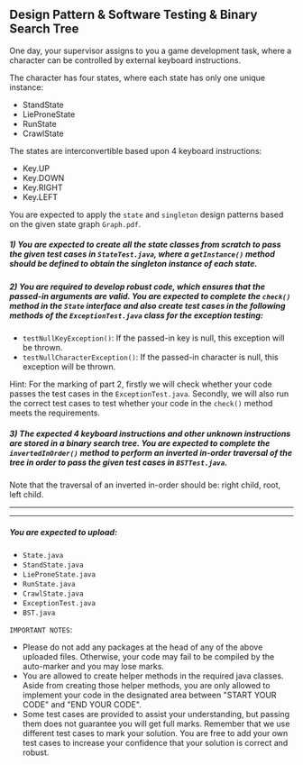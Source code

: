 ## Design Pattern & Software Testing & Binary Search Tree

One day, your supervisor assigns to you a game development task, where a character can be controlled by external keyboard instructions.

The character has four states, where each state has only one unique instance:
* StandState
* LieProneState
* RunState
* CrawlState

The states are interconvertible based upon 4 keyboard instructions:
* Key.UP
* Key.DOWN
* Key.RIGHT
* Key.LEFT

You are expected to apply the `state` and `singleton` design patterns based on the given state graph `Graph.pdf`.

##### 1) You are expected to create all the state classes from scratch to pass the given test cases in `StateTest.java`, where a `getInstance()` method should be defined to obtain the singleton instance of each state.

##### 2) You are required to develop robust code, which ensures that the passed-in arguments are valid. You are expected to complete the `check()` method in the `State` interface and also create test cases in the following methods of the `ExceptionTest.java` class for the exception testing:
* `testNullKeyException()`: If the passed-in key is null, this exception will be thrown.
* `testNullCharacterException()`: If the passed-in character is null, this exception will be thrown.

Hint: For the marking of part 2, firstly we will check whether your code passes the test cases in the `ExceptionTest.java`. Secondly, we will also run the correct test cases to test whether your code in the `check()` method meets the requirements.

##### 3) The expected 4 keyboard instructions and other unknown instructions are stored in a binary search tree. You are expected to complete the `invertedInOrder()` method to perform an inverted in-order traversal of the tree in order to pass the given test cases in `BSTTest.java`.

Note that the traversal of an inverted in-order should be: right child, root, left child.

* * *
* * *

##### You are expected to upload:
* `State.java`
* `StandState.java`
* `LieProneState.java`
* `RunState.java`
* `CrawlState.java`
* `ExceptionTest.java`
* `BST.java`

`IMPORTANT NOTES`:
* Please do not add any packages at the head of any of the above uploaded files. Otherwise, your code may fail to be compiled by the auto-marker and you may lose marks.
* You are allowed to create helper methods in the required java classes. Aside from creating those helper methods, you are only allowed to implement your code in the designated area between "START YOUR CODE" and "END YOUR CODE".
* Some test cases are provided to assist your understanding, but passing them does not guarantee you will get full marks. Remember that we use different test cases to mark your solution. You are free to add your own test cases to increase your confidence that your solution is correct and robust.
